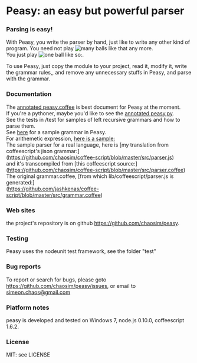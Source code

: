 # Peasy: an easy but powerful parser
### Parsing is easy!

With Peasy, you write the parser by hand, just like to write any other kind of program.
You need not play ![many balls like that any more.](https://raw.github.com/chaosim/peasy/master/doc/ballacrobatics.jpg) <br/>
You just play ![one ball like so:](https://raw.github.com/chaosim/peasy/master/doc/dolphinball.jpg).

To use Peasy, just copy the module to your project, read it, modify it, write the grammar rules,, and remove any unnecessary
stuffs in Peasy, and parse with the grammar.<br/>

### Documentation
The [annotated peasy.coffee](http://chaosim.github.io/peasy/doc/peasy.html) is best document for Peasy at the moment.<br/>
If you're a pythoner, maybe you'd like to see the [annotated peasy.py](http://chaosim.github.io/peasy/doc/pypeasy.html).<br/>
See the tests in /test for samples of left recursive grammars and how to parse them.<br/>
See [here](http://chaosim.github.io/peasy/doc/peasy.html#peasysample) for a sample grammar in Peasy.<br/>
For arithemetic expression, [here is a sample:](https://github.com/chaosim/peasy/blob/master/samples/arithmatic.js)<br/>
The sample parser for a real language, here is [my translation from coffeescript's jison grammar:] <br/>
(https://github.com/chaosim/coffee-script/blob/master/src/parser.js) <br/>
and it's transcompiled from [this coffeescript source:] <br/>
(https://github.com/chaosim/coffee-script/blob/master/src/parser.coffee)<br/>
The original grammar.coffee, [from which lib/coffeescript/parser.js is generated:]<br/>
(https://github.com/jashkenas/coffee-script/blob/master/src/grammar.coffee)

### Web sites
the project's repository is on github <https://github.com/chaosim/peasy>.

### Testing
Peasy uses the nodeunit test framework, see the folder "test"

### Bug reports
To report or search for bugs, please goto <https://github.com/chaosim/peasy/issues>, or email to simeon.chaos@gmail.com

### Platform notes
peasy is developed and tested on Windows 7, node.js 0.10.0, coffeescript 1.6.2.

### License
MIT: see LICENSE


